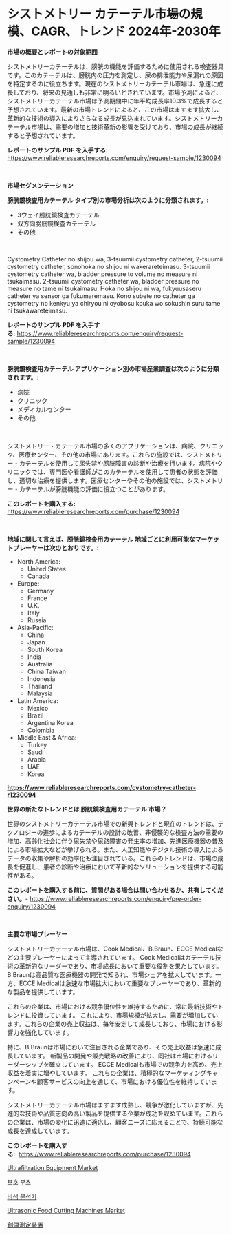 <p><h1>シストメトリー カテーテル市場の規模、CAGR、トレンド 2024年-2030年</h1></p><p><strong>市場の概要とレポートの対象範囲</strong></p>
<p><p>シストメトリーカテーテルは、膀胱の機能を評価するために使用される検査器具です。このカテーテルは、膀胱内の圧力を測定し、尿の排泄能力や尿漏れの原因を特定するのに役立ちます。現在のシストメトリーカテーテル市場は、急速に成長しており、将来の見通しも非常に明るいとされています。市場予測によると、シストメトリーカテーテル市場は予測期間中に年平均成長率10.3%で成長すると予想されています。最新の市場トレンドによると、この市場はますます拡大し、革新的な技術の導入によりさらなる成長が見込まれています。シストメトリーカテーテル市場は、需要の増加と技術革新の影響を受けており、市場の成長が継続すると予想されています。</p></p>
<p><strong>レポートのサンプル PDF を入手する:</strong> <a href="https://www.reliableresearchreports.com/enquiry/request-sample/1230094">https://www.reliableresearchreports.com/enquiry/request-sample/1230094</a></p>
<p>&nbsp;</p>
<p><strong>市場セグメンテーション</strong></p>
<p><strong>膀胱鏡検査用カテーテル タイプ別の市場分析は次のように分類されます。:</strong></p>
<p><ul><li>3ウェイ膀胱鏡検査カテーテル</li><li>双方向膀胱鏡検査カテーテル</li><li>その他</li></ul></p>
<p>&nbsp;</p>
<p><p>Cystometry Catheter no shijou wa, 3-tsuumii cystometry catheter, 2-tsuumii cystometry catheter, sonohoka no shijou ni wakerareteimasu. 3-tsuumii cystometry catheter wa, bladder pressure to volume no measure ni tsukaimasu. 2-tsuumii cystometry catheter wa, bladder pressure no measure no tame ni tsukaimasu. Hoka no shijou ni wa, fukyuusaseru catheter ya sensor ga fukumaremasu. Kono subete no catheter ga cystometry no kenkyu ya chiryou ni oyobosu kouka wo sokushin suru tame ni tsukawareteimasu.</p></p>
<p><strong>レポートのサンプル PDF を入手する:</strong>&nbsp;<a href="https://www.reliableresearchreports.com/enquiry/request-sample/1230094">https://www.reliableresearchreports.com/enquiry/request-sample/1230094</a></p>
<p>&nbsp;</p>
<p><strong> 膀胱鏡検査用カテーテル アプリケーション別の市場産業調査は次のように分類されます。:</strong></p>
<p><ul><li>病院</li><li>クリニック</li><li>メディカルセンター</li><li>その他</li></ul></p>
<p>&nbsp;</p>
<p><p>シストメトリー・カテーテル市場の多くのアプリケーションは、病院、クリニック、医療センター、その他の市場にあります。これらの施設では、シストメトリー・カテーテルを使用して尿失禁や膀胱障害の診断や治療を行います。病院やクリニックでは、専門医や看護師がこのカテーテルを使用して患者の状態を評価し、適切な治療を提供します。医療センターやその他の施設では、シストメトリー・カテーテルが膀胱機能の評価に役立つことがあります。</p></p>
<p><strong>このレポートを購入する:</strong>&nbsp; <a href="https://www.reliableresearchreports.com/purchase/1230094">https://www.reliableresearchreports.com/purchase/1230094</a></p>
<p>&nbsp;</p>
<p><strong>地域に関して言えば、膀胱鏡検査用カテーテル 地域ごとに利用可能なマーケットプレーヤーは次のとおりです。:</strong></p>
<p><ul>
    <li>
        North America:
        <ul>
            <li>United States</li>
            <li>Canada</li>
        </ul>
    </li>
    <li>
        Europe:
        <ul>
            <li>Germany</li>
            <li>France</li>
            <li>U.K.</li>
            <li>Italy</li>
            <li>Russia</li>
        </ul>
    </li>
    <li>
        Asia-Pacific:
        <ul>
            <li>China</li>
            <li>Japan</li>
            <li>South Korea</li>
            <li>India</li>
            <li>Australia</li>
            <li>China Taiwan</li>
            <li>Indonesia</li>
            <li>Thailand</li>
            <li>Malaysia</li>
        </ul>
    </li>
    <li>
        Latin America:
        <ul>
            <li>Mexico</li>
            <li>Brazil</li>
            <li>Argentina Korea</li>
            <li>Colombia</li>
        </ul>
    </li>
    <li>
        Middle East & Africa:
        <ul>
            <li>Turkey</li>
            <li>Saudi</li>
            <li>Arabia</li>
            <li>UAE</li>
            <li>Korea</li>
        </ul>
    </li>
    </ul></p>
<p><strong><a href="https://www.reliableresearchreports.com/cystometry-catheter-r1230094">https://www.reliableresearchreports.com/cystometry-catheter-r1230094</a></strong>&nbsp;</p>
<p><strong>世界の新たなトレンドとは 膀胱鏡検査用カテーテル 市場？</strong></p>
<p><p>世界のシストメトリーカテーテル市場での新興トレンドと現在のトレンドは、テクノロジーの進歩によるカテーテルの設計の改善、非侵襲的な検査方法の需要の増加、高齢化社会に伴う尿失禁や尿路障害の発生率の増加、先進医療機器の普及による市場拡大などが挙げられる。また、人工知能やデジタル技術の導入によるデータの収集や解析の効率化も注目されている。これらのトレンドは、市場の成長を促進し、患者の診断や治療において革新的なソリューションを提供する可能性がある。</p></p>
<p><strong>このレポートを購入する前に、質問がある場合は問い合わせるか、共有してください。</strong>- <a href="https://www.reliableresearchreports.com/enquiry/pre-order-enquiry/1230094">https://www.reliableresearchreports.com/enquiry/pre-order-enquiry/1230094</a></p>
<p>&nbsp;</p>
<p><strong>主要な市場プレーヤー</strong></p>
<p><p>シストメトリーカテーテル市場は、Cook Medical、B.Braun、ECCE Medicalなどの主要プレーヤーによって主導されています。 Cook Medicalはカテーテル技術の革新的なリーダーであり、市場成長において重要な役割を果たしています。 B.Braunは高品質な医療機器の開発で知られ、市場シェアを拡大しています。一方、ECCE Medicalは急速な市場拡大において重要なプレーヤーであり、革新的な製品を提供しています。</p><p>これらの企業は、市場における競争優位性を維持するために、常に最新技術やトレンドに投資しています。 これにより、市場規模が拡大し、需要が増加しています。これらの企業の売上収益は、毎年安定して成長しており、市場における影響力を強化しています。</p><p>特に、B.Braunは市場において注目される企業であり、その売上収益は急速に成長しています。 新製品の開発や販売戦略の改善により、同社は市場におけるリーダーシップを確立しています。 ECCE Medicalも市場での競争力を高め、売上収益を着実に増やしています。 これらの企業は、積極的なマーケティングキャンペーンや顧客サービスの向上を通じて、市場における優位性を維持しています。</p><p>シストメトリーカテーテル市場はますます成熟し、競争が激化していますが、先進的な技術や品質志向の高い製品を提供する企業が成功を収めています。これらの企業は、市場の変化に迅速に適応し、顧客ニーズに応えることで、持続可能な成長を達成しています。</p></p>
<p><strong>このレポートを購入する:</strong>&nbsp;&nbsp;<a href="https://www.reliableresearchreports.com/purchase/1230094">https://www.reliableresearchreports.com/purchase/1230094</a></p>
<p><p><a href="https://github.com/Sarissaschmalingtr6fz2739/Market-Research-Report-List-2/blob/main/ultrafiltration-equipment-market.md">Ultrafiltration Equipment Market</a></p><p><a href="https://medium.com/@bereniceroberts1978/%EB%B3%B4%ED%98%B8%EC%9A%A9-%EB%B6%80%EC%B8%A0-%EC%8B%9C%EC%9E%A5-%EB%B3%B4%EA%B3%A0%EC%84%9C%EB%8A%94-%EC%9D%B4-%EC%8B%9C%EC%9E%A5%EC%9D%98-%EC%B5%9C%EC%8B%A0-%EB%8F%99%ED%96%A5-%EB%B0%8F-%EC%84%B1%EC%9E%A5-%EA%B8%B0%ED%9A%8C%EB%A5%BC-%EB%B3%B4%EC%97%AC%EC%A4%8D%EB%8B%88%EB%8B%A4-1c0b31ad3f10">보호 부츠</a></p><p><a href="https://github.com/wallacBahrtyinger567686/Market-Research-Report-List-1/blob/main/588155228493.md">비색 분석기</a></p><p><a href="https://github.com/jodemen/Market-Research-Report-List-2/blob/main/ultrasonic-food-cutting-machines-market.md">Ultrasonic Food Cutting Machines Market</a></p><p><a href="https://medium.com/@barrycuda1974/%E5%82%B7%E3%81%AE%E6%B8%AC%E5%AE%9A%E8%A3%85%E7%BD%AE%E5%B8%82%E5%A0%B4%E3%81%AE%E5%B1%95%E6%9C%9B-%E7%94%A3%E6%A5%AD%E6%A6%82%E8%A6%81%E3%81%A8%E4%BA%88%E6%B8%AC-2024%E5%B9%B4%E3%81%8B%E3%82%892031%E5%B9%B4-c5f3076853eb">創傷測定装置</a></p></p>